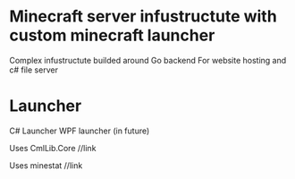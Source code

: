 # Minecraft server infustructute with custom minecraft launcher
Complex infustructute builded around Go backend For website hosting and c# file server

# Launcher 
C# Launcher WPF launcher 
(in future)

Uses CmlLib.Core
//link

Uses minestat
//link
